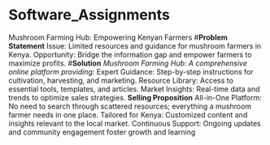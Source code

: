 # Software_Assignments
Mushroom Farming Hub: Empowering Kenyan Farmers
#**Problem Statement**
Issue: Limited resources and guidance for mushroom farmers in Kenya.
Opportunity: Bridge the information gap and empower farmers to maximize profits.
#**Solution**
_Mushroom Farming Hub: A comprehensive online platform providing:_
Expert Guidance: Step-by-step instructions for cultivation, harvesting, and marketing.
Resource Library: Access to essential tools, templates, and articles.
Market Insights: Real-time data and trends to optimize sales strategies.
 **Selling Proposition**
All-in-One Platform: No need to search through scattered resources; everything a mushroom farmer needs in one place.
Tailored for Kenya: Customized content and insights relevant to the local market.
Continuous Support: Ongoing updates and community engagement foster growth and learning

